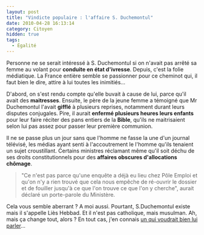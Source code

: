 ```yaml
---
layout: post
title: "Vindicte populaire : l'affaire S. Duchemontul"
date: 2010-04-28 16:13:14
category: Citoyen
hidden: true
tags:
  - Égalité
---
```


Personne ne se serait intéressé à S. Duchemontul si on n'avait pas arrêté sa femme au volant pour **conduite en état d'ivresse**. Depuis, c'est la folie médiatique. La France entière semble se passionner pour ce cheminot qui, il faut bien le dire, attire à lui toutes les inimitiés…

<!-- more -->

D'abord, on s'est rendu compte qu'elle buvait à cause de lui, parce qu'il avait des **maitresses**. Ensuite, le père de la jeune femme a témoigné que Mr Duchemontul l'avait **gifflé** à plusieurs reprises, notamment durant leurs disputes conjugales. Pire, il aurait **enfermé plusieurs heures leurs enfants** pour leur faire réciter des pans entiers de la **Bible**, qu'ils ne maitrisaient selon lui pas assez pour passer leur première communion.

Il ne se passe plus un jour sans que l'homme ne fasse la une d'un journal télévisé, les médias ayant senti à l'accoutrement le l'homme qu'ils tenaient un sujet croustillant. Certains ministres réclamant même qu'il soit déchu de ses droits constitutionnels pour des **affaires obscures d'allocations chômage**.

> "Ce n'est pas parce qu'une enquête a déjà eu lieu chez Pôle Emploi et qu'on n'y a rien trouvé que cela nous empêche de ré-ouvrir le dossier et de fouiller jusqu'à ce que l'on trouve ce que l'on y cherche", aurait déclaré un porte-parole du Ministère.

Cela vous semble aberrant&nbsp;? A moi aussi. Pourtant, S.Duchemontul existe mais il s'appelle Liès Hebbad. Et il n'est pas catholique, mais musulman. Ah, mais ça change tout, alors&nbsp;? En tout cas, j'en connais [un qui voudrait bien lui parler](http://cestlagene.com/2010/04/27/petite-explication-entre-quatre-yeux/)…
